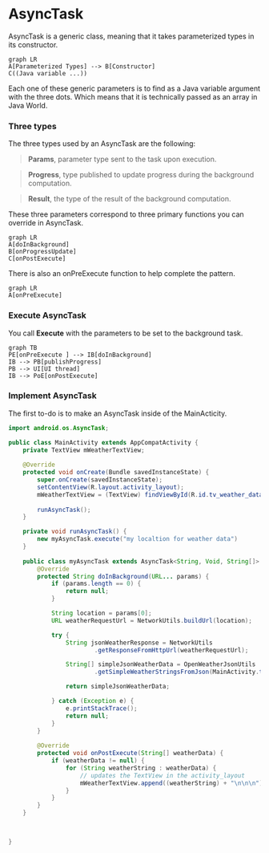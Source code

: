 ﻿


# AsyncTask
AsyncTask is a generic class, meaning that it takes parameterized types in its constructor.
```mermaid
graph LR
A[Parameterized Types] --> B[Constructor]
C((Java variable ...))
```
Each one of these generic parameters is to find as a Java variable argument with the three dots.
Which means that it is technically passed as an array in Java World.
### Three types
The three types used by an AsyncTask are the following:

> **Params**, parameter type sent to the task upon execution.

> **Progress**, type published to update progress during the background computation.

> **Result**, the type of the result of the background computation.

These three parameters correspond to three primary functions you can override in AsyncTask.
```mermaid
graph LR
A[doInBackground]
B[onProgressUpdate]
C[onPostExecute]
```
There is also an onPreExecute function to help complete the pattern.
```mermaid
graph LR
A[onPreExecute]
```
### Execute AsyncTask
You call **Execute** with the parameters to be set to the background task.
```mermaid
graph TB
PE[onPreExecute ] --> IB[doInBackground]
IB --> PB[publishProgress]
PB --> UI[UI thread]
IB --> PoE[onPostExecute]
```
### Implement AsyncTask
The first to-do is to make an AsyncTask inside of the MainActicity.
```java
import android.os.AsyncTask;

public class MainActivity extends AppCompatActivity {
	private TextView mWeatherTextView;
	
    @Override
    protected void onCreate(Bundle savedInstanceState) {
        super.onCreate(savedInstanceState);
        setContentView(R.layout.activity_layout);
		mWeatherTextView = (TextView) findViewById(R.id.tv_weather_data);
        
        runAsyncTask();
    }

	private void runAsyncTask() {
		new myAsyncTask.execute("my localtion for weather data")
	}
	
	public class myAsyncTask extends AsyncTask<String, Void, String[]> {
		@Override
		protected String doInBackground(URL... params) {
            if (params.length == 0) {
                return null;
            }

            String location = params[0];
            URL weatherRequestUrl = NetworkUtils.buildUrl(location);

            try {
                String jsonWeatherResponse = NetworkUtils
                        .getResponseFromHttpUrl(weatherRequestUrl);

                String[] simpleJsonWeatherData = OpenWeatherJsonUtils
                        .getSimpleWeatherStringsFromJson(MainActivity.this, jsonWeatherResponse);

                return simpleJsonWeatherData;

            } catch (Exception e) {
                e.printStackTrace();
                return null;
            }
		}
		
		@Override
		protected void onPostExecute(String[] weatherData) {
            if (weatherData != null) {
                for (String weatherString : weatherData) {
	                // updates the TextView in the activity_layout
                    mWeatherTextView.append((weatherString) + "\n\n\n");
                }
            }
		}
	}


	
}
```
